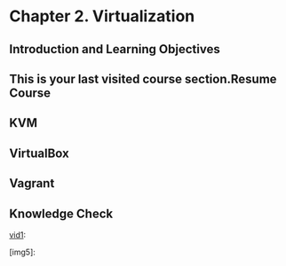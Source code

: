 # Chapter 2. Virtualization


## Introduction and Learning Objectives




## This is your last visited course section.Resume Course 




## KVM




## VirtualBox




## Vagrant




## Knowledge Check



[vid1]: 
[vid1]: 
[vid1]: 
[vid1]: 
[vid1]: 

[img1]: 
[img2]: 
[img3]: 
[img4]: 
[img5]: 

